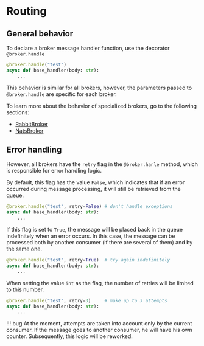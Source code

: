 # Routing

## General behavior

To declare a broker message handler function, use the decorator `@broker.handle`

```python
@broker.handle("test")
async def base_handler(body: str):
    ...
```

This behavior is similar for all brokers, however, the parameters passed to `@broker.handle` are specific for each broker.

To learn more about the behavior of specialized brokers, go to the following sections:

* [RabbitBroker](../../../3_rabbit/2_routing)
* [NatsBroker](../../../4_nats/2_routing)

## Error handling

However, all brokers have the `retry` flag in the `@broker.hanle` method, which is responsible for error handling logic.

By default, this flag has the value `False`, which indicates that if an error occurred during message processing, it will still be retrieved from the queue.

```python
@broker.handle("test", retry=False) # don't handle exceptions
async def base_handler(body: str):
    ...
```

If this flag is set to `True`, the message will be placed back in the queue indefinitely when an error occurs. In this case, the message can be processed both by another consumer (if there are several of them) and by the same one.

```python
@broker.handle("test", retry=True)  # try again indefinitely
async def base_handler(body: str):
    ...
```

When setting the value `int` as the flag, the number of retries will be limited to this number.
```python
@broker.handle("test", retry=3)     # make up to 3 attempts
async def base_handler(body: str):
    ...
```

!!! bug
    At the moment, attempts are taken into account only by the current consumer. If the message goes to another consumer, he will have his own counter.
    Subsequently, this logic will be reworked.